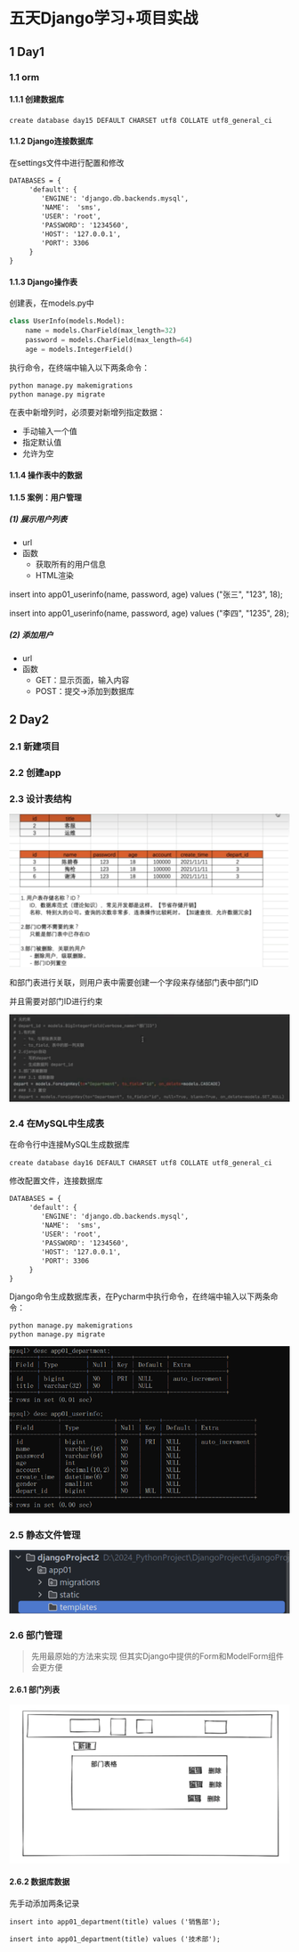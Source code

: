 # 五天Django学习+项目实战

## 1 Day1

### 1.1 orm

#### 1.1.1 创建数据库

`create database day15 DEFAULT CHARSET utf8 COLLATE utf8_general_ci`

#### 1.1.2 Django连接数据库

在settings文件中进行配置和修改

```
DATABASES = {
     'default': {
        'ENGINE': 'django.db.backends.mysql',
        'NAME':  'sms',
        'USER': 'root',
        'PASSWORD': '1234560',
        'HOST': '127.0.0.1',
        'PORT': 3306
     }
}
```

#### 1.1.3 Django操作表

创建表，在models.py中

```Python
class UserInfo(models.Model):
    name = models.CharField(max_length=32)
    password = models.CharField(max_length=64)
    age = models.IntegerField()
```

执行命令，在终端中输入以下两条命令：

```
python manage.py makemigrations
python manage.py migrate
```

在表中新增列时，必须要对新增列指定数据：

* 手动输入一个值
* 指定默认值
* 允许为空

#### 1.1.4 操作表中的数据

#### 1.1.5 案例：用户管理

##### (1) 展示用户列表

* url
* 函数
  * 获取所有的用户信息
  * HTML渲染

insert into app01_userinfo(name, password, age) values ("张三", "123", 18);

insert into app01_userinfo(name, password, age) values ("李四", "1235", 28);

##### (2) 添加用户

* url
* 函数
  * GET：显示页面，输入内容
  * POST：提交->添加到数据库

## 2 Day2

### 2.1 新建项目

### 2.2 创建app

### 2.3 设计表结构

![图2-3-1 表结构](images/2024-04-14-15-34-18.png)

和部门表进行关联，则用户表中需要创建一个字段来存储部门表中部门ID

并且需要对部门ID进行约束

![图2-3-2 外键约束](images/2024-04-14-15-33-53.png)

### 2.4 在MySQL中生成表

在命令行中连接MySQL生成数据库

`create database day16 DEFAULT CHARSET utf8 COLLATE utf8_general_ci`

修改配置文件，连接数据库

```
DATABASES = {
     'default': {
        'ENGINE': 'django.db.backends.mysql',
        'NAME':  'sms',
        'USER': 'root',
        'PASSWORD': '1234560',
        'HOST': '127.0.0.1',
        'PORT': 3306
     }
}
```

Django命令生成数据库表，在Pycharm中执行命令，在终端中输入以下两条命令：

```
python manage.py makemigrations
python manage.py migrate
```

![图2-4-1 数据库表创建成功](images/2024-04-14-15-55-03.png)

### 2.5 静态文件管理

![图2-5-1 静态文件管理](images/2024-04-14-16-00-11.png)

### 2.6 部门管理

> 先用最原始的方法来实现
> 但其实Django中提供的Form和ModelForm组件会更方便

#### 2.6.1 部门列表

![图2-6-1 部门列表页面草图](images/2024-04-14-16-25-51.png)

#### 2.6.2 数据库数据

先手动添加两条记录

`insert into app01_department(title) values ('销售部');`

`insert into app01_department(title) values ('技术部');`